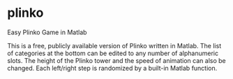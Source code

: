 # plinko
Easy Plinko Game in Matlab

This is a free, publicly available version of Plinko written in Matlab. The list of categories at the bottom can be edited to any number of alphanumeric slots. The height of the Plinko tower and the speed of animation can also be changed. Each left/right step is randomized by a built-in Matlab function.

